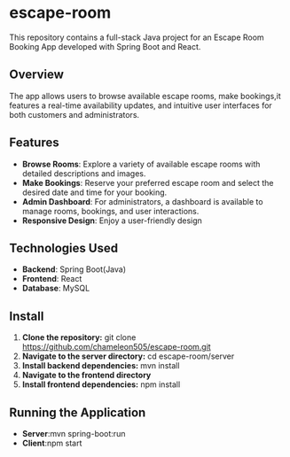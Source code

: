 # escape-room
This repository contains a full-stack Java project for an Escape Room Booking App developed with Spring Boot and React.

## Overview

The app allows users to browse available escape rooms, make bookings,it features a real-time availability updates, and intuitive user interfaces for both customers and administrators.

## Features

- **Browse Rooms**: Explore a variety of available escape rooms with detailed descriptions and images.
- **Make Bookings**: Reserve your preferred escape room and select the desired date and time for your booking.
- **Admin Dashboard**: For administrators, a dashboard is available to manage rooms, bookings, and user interactions.
- **Responsive Design**: Enjoy a user-friendly design

## Technologies Used

- **Backend**: Spring Boot(Java)
- **Frontend**: React
- **Database**: MySQL


## Install
1. **Clone the repository:**
   git clone https://github.com/chameleon505/escape-room.git
2. **Navigate to the server directory:**
   cd escape-room/server
3. **Install backend dependencies:**
   mvn install
4. **Navigate to the frontend directory**
5. **Install frontend dependencies:**
   npm install

## Running the Application
- **Server**:mvn spring-boot:run
- **Client**:npm start

